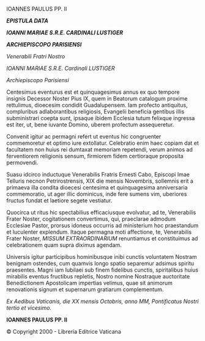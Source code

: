 IOANNES PAULUS PP. II

***EPISTULA DATA***

***IOANNI MARIAE S.R.E. CARDINALI LUSTIGER***

***ARCHIEPISCOPO PARISIENSI***

*Venerabili Fratri Nostro*

*IOANNI MARIAE S.R.E. Cardinali LUSTIGER*

*Archiepiscopo Parisiensi*

Centesimus eventurus est et quinquagesimus annus ex quo tempore insignis Decessor Noster Pius IX, quem in Beatorum catalogum proxime rettulimus, dioecesim condidit Guadalupensem. Iam profecto antiquitus, compluribus adlaborantibus religiosis, Evangelii beneficia gentibus illis subministrari coepta sunt, ipsaque ibidem Ecclesia tutum felixque ingressa est iter, ut, bene iuvante Domino, uberem profectum assequeretur.

Convenit igitur ac permagni refert ut eventus hic congruenter commemoretur et optimo iure extollatur. Celebratio enim haec copiam dat et facultatem non huius rei dumtaxat memoriam repetendi, verum animos ad ferventiorem religionis sensum, firmiorem fidem certioraque proposita permovendi.

Suasu idcirco inductuque Venerabilis Fratris Ernesti Cabo, Episcopi Imae Telluris necnon Petrirostrensis, XIX die mensis Novembris, sollemnis erit a primaeva illa condita dioecesi centesima et quinquagesima anniversaria commemoratio, ut ager illic dominicus, inde fere sumens vim, uberiores fructus fundat et laetiore segete vestiatur.

Quocirca ut ritus hic spectabilius efficaciusque evolvatur, ad te, Venerabilis Frater Noster, cogitationem convertimus, qui, praeclarae admodum Ecclesiae Pastor, prorsus idoneus occurris ad ministerium hoc praestandum et luculenter explendum. Itaque permagna moti affectione, te, Venerabilis Frater Noster, *MISSUM EXTRAORDINARIUM* renuntiamus et constituimus ad celebrationem quam supra diximus agendam.

Universis igitur participibus hominibusque inibi cunctis voluntatem Nostram benignam ostendes, cum quamvis longo spatio separemur adsimus spiritu praesentes. Magni iam Iubilaei sub finem fidelibus cunctis, spiritalibus huius mirabilis eventus fructibus repletis, Nostro nomine Nostraque auctoritate Benedictionem Apostolicam impertias velimus, quae sit animorum renovationis signum et supernarum gratiarum complementum.

*Ex Aedibus Vaticanis, die XX mensis Octobris, anno MM, Pontificatus Nostri tertio et vicesimo.*

**IOANNES PAULUS PP. II**

© Copyright 2000 - Libreria Editrice Vaticana